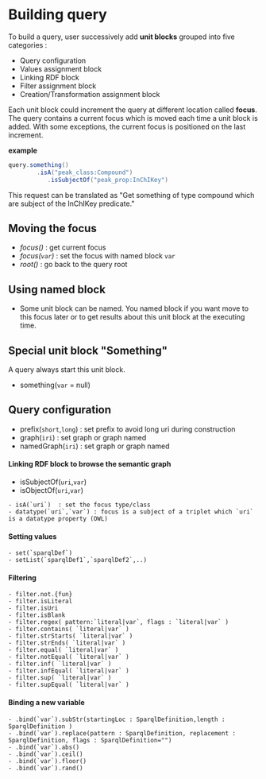# Building query

To build a query, user successively add **unit blocks** grouped into five categories :

- Query configuration 
- Values assignment block 
- Linking RDF block
- Filter assignment block  
- Creation/Transformation assignment block

Each unit block could increment the query at different location called **focus**. 
The query contains a current focus which is moved each time a unit block is added.
With some exceptions, the current focus is positioned on the last increment.

**example**

```scala
query.something() 
        .isA("peak_class:Compound")
           .isSubjectOf("peak_prop:InChIKey")
```


This request can be translated as "Get something of type compound which are subject of the InChIKey predicate."


## Moving the focus

- *focus()* : get current focus
- *focus(`var`)* : set the focus with named block `var` 
- *root()* : go back to the query root 

## Using named block

- Some unit block can be named. You named block if you want move to this focus later or to get results about this 
  unit block at the executing time. 

## Special unit block "Something"

A query always start this unit block.

- something(`var` = null)

## Query configuration

- prefix(`short`,`long`) : set prefix to avoid long uri during construction
- graph(`iri`)           : set graph or graph named
- namedGraph(`iri`)      : set graph or graph named

#### Linking RDF block to browse the semantic graph

- isSubjectOf(`uri`,`var`) 
- isObjectOf(`uri`,`var`)


```
- isA(`uri`)  : set the focus type/class
- datatype(`uri`,`var`) : focus is a subject of a triplet which `uri` is a datatype property (OWL)
```

#### Setting values

```
- set(`sparqlDef`)
- setList(`sparqlDef1`,`sparqlDef2`,..)
```

#### Filtering

```
- filter.not.{fun}
- filter.isLiteral
- filter.isUri
- filter.isBlank
- filter.regex( pattern:`literal|var`, flags : `literal|var` )
- filter.contains( `literal|var` )
- filter.strStarts( `literal|var` )
- filter.strEnds( `literal|var` )
- filter.equal( `literal|var` )
- filter.notEqual( `literal|var` )
- filter.inf( `literal|var` )
- filter.infEqual( `literal|var` )
- filter.sup( `literal|var` )
- filter.supEqual( `literal|var` )
```

#### Binding a new variable

```
- .bind(`var`).subStr(startingLoc : SparqlDefinition,length : SparqlDefinition )
- .bind(`var`).replace(pattern : SparqlDefinition, replacement : SparqlDefinition, flags : SparqlDefinition="")
- .bind(`var`).abs()
- .bind(`var`).ceil()
- .bind(`var`).floor()
- .bind(`var`).rand()
```